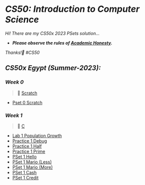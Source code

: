 # ***CS50: Introduction to Computer Science***
*Hi! There are my CS50x 2023 PSets solution...*

- ***Please observe the rules of [Academic Honesty](https://cs50.harvard.edu/x/2023/honesty).***

*Thanks!🙂 #CS50*

## ***CS50x Egypt (Summer-2023):***

### ***Week 0***
> 📖 [Scratch](https://cs50.harvard.edu/x/2023/weeks/0)
- [Pset 0 Scratch](https://github.com/Assem-ElQersh/CS50x_2023/tree/main/PSet%200)

### ***Week 1***
> 📖 [C](https://cs50.harvard.edu/x/2023/weeks/1)
- [Lab 1 Population Growth](https://github.com/Assem-ElQersh/CS50x_2023/tree/main/PSet%201/population)
- [Practice 1 Debug](https://github.com/Assem-ElQersh/CS50x_2023/tree/main/PSet%201/debug)
- [Practice 1 Half](https://github.com/Assem-ElQersh/CS50x_2023/tree/main/PSet%201/half)
- [Practice 1 Prime](https://github.com/Assem-ElQersh/CS50x_2023/tree/main/PSet%201/prime)
- [PSet 1 Hello](https://github.com/Assem-ElQersh/CS50x_2023/tree/main/PSet%201/hello)
- [PSet 1 Mario (Less)](https://github.com/Assem-ElQersh/CS50x_2023/tree/main/PSet%201/mario-less)
- [PSet 1 Mario (More)](https://github.com/Assem-ElQersh/CS50x_2023/tree/main/PSet%201/mario-more)
- [PSet 1 Cash](https://github.com/Assem-ElQersh/CS50x_2023/tree/main/PSet%201/cash)
- [PSet 1 Credit]()
